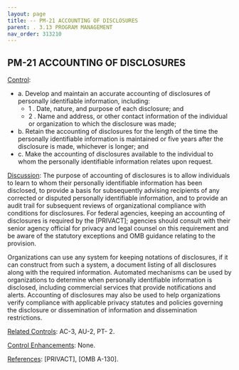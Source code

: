 ```yaml
---
layout: page
title: -- PM-21 ACCOUNTING OF DISCLOSURES 
parent: . 3.13 PROGRAM MANAGEMENT 
nav_order: 313210 
---
```


## PM-21 ACCOUNTING OF DISCLOSURES

<ins>Control</ins>:

* a. Develop and maintain an accurate accounting of disclosures of personally identifiable information, including:
    * 1 . Date, nature, and purpose of each disclosure; and
    * 2 . Name and address, or other contact information of the individual or organization to which the disclosure was made;
* b. Retain the accounting of disclosures for the length of the time the personally identifiable information is maintained or five years after the disclosure is made, whichever is longer; and
* c. Make the accounting of disclosures available to the individual to whom the personally identifiable information relates upon request.

<ins>Discussion</ins>: The purpose of accounting of disclosures is to allow individuals to learn to whom their personally identifiable information has been disclosed, to provide a basis for subsequently advising recipients of any corrected or disputed personally identifiable information, and to provide an audit trail for subsequent reviews of organizational compliance with conditions for disclosures. For federal agencies, keeping an accounting of disclosures is required by the [PRIVACT]; agencies should consult with their senior agency official for privacy and legal counsel on this requirement and be aware of the statutory exceptions and OMB guidance relating to the provision.

Organizations can use any system for keeping notations of disclosures, if it can construct from such a system, a document listing of all disclosures along with the required information. Automated mechanisms can be used by organizations to determine when personally identifiable information is disclosed, including commercial services that provide notifications and alerts. Accounting of disclosures may also be used to help organizations verify compliance with applicable privacy statutes and policies governing the disclosure or dissemination of information and dissemination restrictions.
   
<ins>Related Controls</ins>: AC-3, AU-2, PT- 2.

<ins>Control Enhancements</ins>: None.

<ins>References</ins>: [PRIVACT], [OMB A-130].
